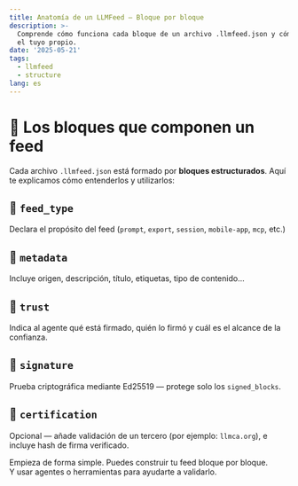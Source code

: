 ```yaml
---
title: Anatomía de un LLMFeed — Bloque por bloque
description: >-
  Comprende cómo funciona cada bloque de un archivo .llmfeed.json y cómo diseñar
  el tuyo propio.
date: '2025-05-21'
tags:
  - llmfeed
  - structure
lang: es
---
```


# 🧱 Los bloques que componen un feed

Cada archivo `.llmfeed.json` está formado por **bloques estructurados**. Aquí te explicamos cómo entenderlos y utilizarlos:

## 🔹 `feed_type`
Declara el propósito del feed (`prompt`, `export`, `session`, `mobile-app`, `mcp`, etc.)

## 🔹 `metadata`
Incluye origen, descripción, título, etiquetas, tipo de contenido...

## 🔹 `trust`
Indica al agente qué está firmado, quién lo firmó y cuál es el alcance de la confianza.

## 🔹 `signature`
Prueba criptográfica mediante Ed25519 — protege solo los `signed_blocks`.

## 🔹 `certification`
Opcional — añade validación de un tercero (por ejemplo: `llmca.org`), e incluye hash de firma verificado.

Empieza de forma simple. Puedes construir tu feed bloque por bloque.  
Y usar agentes o herramientas para ayudarte a validarlo.
